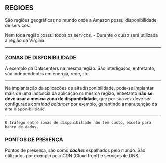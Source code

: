 ## REGIOES
 São regiões geográficas no mundo onde a Amazon possui disponibilidade de serviços.

 Nem toda região possui todos os serviços. - Durante o curso será utilizada a região da Virgínia.

 ---

### ZONAS DE DISPONIBILIDADE	
 A exemplo da Datacenters na mesma região. São interligados, entretanto, são independentes em energia, rede, etc.

 ---

 Na implantação de aplicações de alta disponibilidade, pode-se implantar mais de uma instância da aplicação na mesma região, entretanto **não se deve usar a mesma zona de disponibilidade**, que por sua vez deve ser configurada com _load balancer_ por exemplo, garantindo a manutenção da alta disponibilidade.  

 ---

    O tráfego entre zonas de disponibildade não tem custo, exceto para banco de dados.

### PONTOS DE PRESENÇA
 Pontos de presença, são como _**caches**_ espalhados pelo mundo. São utilizados por exemplo pelo CDN (Cloud front) e serviços de DNS.

